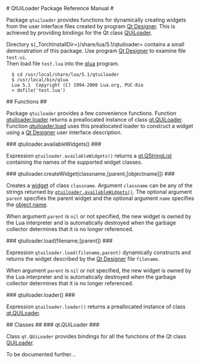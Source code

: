 <a name="qtuiloader.dok"/>
# QtUiLoader Package Reference Manual #

Package `qtuiloader` provides 
functions for dynamically creating widgets
from the user interface files created by program
[Qt Designer](http://doc.trolltech.com/4.4/designer-manual.html).
This is achieved by providing bindings for the Qt class
[QUiLoader](http://doc.trolltech.com/4.4/quiloader.html).



Directory `${`_TorchInstallDir=}/share/lua/5.1/qtuiloader=
contains a small demonstration of this package.
Use program
[Qt Designer](http://doc.trolltech.com/4.4/designer-manual.html)
to examine file `test.ui`.  
Then load file `test.lua` into the
[qlua](..:qt:index#qlua) program.

```
  $ cd /usr/local/share/lua/5.1/qtuiloader
  $ /usr/local/bin/qlua
  Lua 5.1  Copyright (C) 1994-2008 Lua.org, PUC-Rio
  > dofile('test.lua')
```


<a name="qtuiloader.functions"/>
## Functions ##

Package `qtuiloader` provides a few convenience functions. 
Function [qtuiloader.loader](#qtuiloaderloader) returns a 
preallocated instance of class [qt.QUiLoader](#quiloader). 
Function [qtuiloader.load](#qtuiloaderload) uses 
this preallocated loader to construct a widget using a
[Qt Designer](http://doc.trolltech.com/4.4/designer-manual.html)
user interface description.


<a name="qtuiloaderavailablewidgets"/>
### qtuiloader.availableWidgets() ###
<a name="qtuiloader.availablewidgets"/>

Expression `qtuiloader.availableWidgets()` returns a 
[qt.QStringList](..:qtcore:index#qstringlist)
containing the names of the supported widget classes.


<a name="qtuiloader.createWidget"/>
### qtuiloader.createWidget(classname,[parent,[objectname]]) ###

Creates a [widget](..:qtgui:index#qwidget) of class `classname`.
Argument `classname` can be any of the strings returned
by [`qtuiloader.availableWidgets()`](#qtuiloaderavailablewidgets).
The optional argument `parent` specifies the parent widget
and the optional argument `name` specifies the 
[object name](..:qtcore:index#qobjectobjectname).

When argument `parent` is `nil` or not specified,
the new widget is owned by the Lua interpreter 
and is automatically destroyed when the garbage collector
determines that it is no longer referenced.



<a name="qtuiloaderload"/>
### qtuiloader.load(filename,[parent]) ###
<a name="qtuiloader.load"/>

Expression `qtuiloader.load(filename,parent)` dynamically
constructs and returns the widget described by the 
[Qt Designer](http://doc.trolltech.com/4.4/designer-manual.html)
file `filename`.

When argument `parent` is `nil` or not specified,
the new widget is owned by the Lua interpreter 
and is automatically destroyed when the garbage collector
determines that it is no longer referenced.


<a name="qtuiloaderloader"/>
### qtuiloader.loader() ###
<a name="qtuiloader.loader"/>

Expression `qtuiloader.loader()`
returns a preallocated instance
of class [qt.QUiLoader](#quiloader).


<a name="qtuiloader.classes"/>
## Classes ##

<a name="quiloader"/>
### qt.QUiLoader ###

Class `qt.QUiLoader` provides bindings 
for all the functions of the Qt class 
[QUiLoader](http://doc.trolltech.com/4.4/quiloader.html).

To be documented further...


